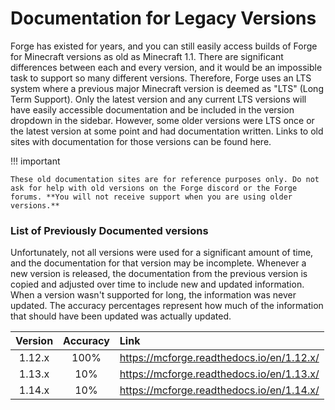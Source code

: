 Documentation for Legacy Versions
=================================

Forge has existed for years, and you can still easily access builds of Forge for Minecraft versions as old as Minecraft 1.1. There are significant differences between each and every version, and it would be an impossible task to support so many different versions. Therefore, Forge uses an LTS system where a previous major Minecraft version is deemed as "LTS" (Long Term Support). Only the latest version and any current LTS versions will have easily accessible documentation and be included in the version dropdown in the sidebar. However, some older versions were LTS once or the latest version at some point and had documentation written. Links to old sites with documentation for those versions can be found here.

!!! important

    These old documentation sites are for reference purposes only. Do not ask for help with old versions on the Forge discord or the Forge forums. **You will not receive support when you are using older versions.**


### List of Previously Documented versions

Unfortunately, not all versions were used for a significant amount of time, and the documentation for that version may be incomplete. Whenever a new version is released, the documentation from the previous version is copied and adjusted over time to include new and updated information. When a version wasn't supported for long, the information was never updated. The accuracy percentages represent how much of the information that should have been updated was actually updated.

|    Version    |  Accuracy  |                  Link                     |
|:-------------:|:----------:|:------------------------------------------|
|    1.12.x     |   100%     | https://mcforge.readthedocs.io/en/1.12.x/ |
|    1.13.x     |    10%     | https://mcforge.readthedocs.io/en/1.13.x/ |
|    1.14.x     |    10%     | https://mcforge.readthedocs.io/en/1.14.x/ |
